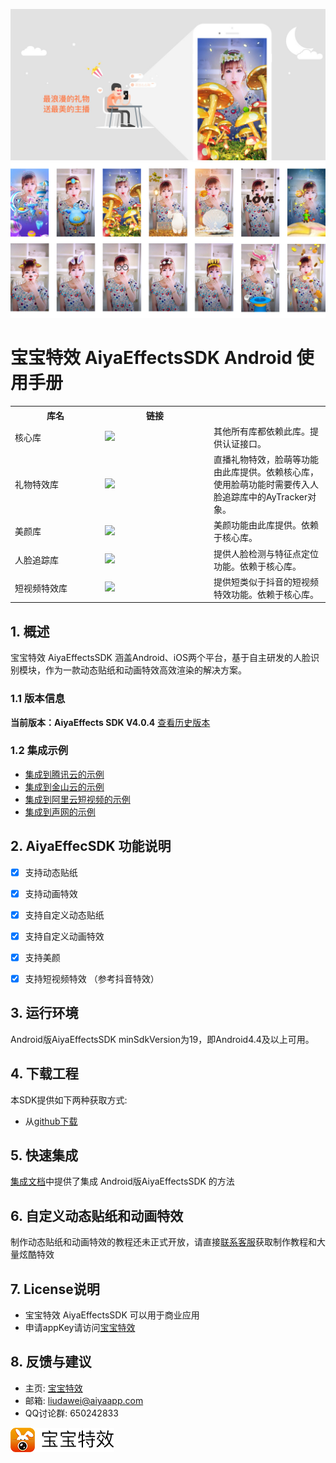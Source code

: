 <a href="http://www.lansear.cn/product/bbtx"><img src="doc/summarize1.jpg" border="0" alt="宝宝特效" /></a>
<a href="http://www.lansear.cn/product/bbtx"><img src="doc/summarize2.jpg" border="0" alt="宝宝特效" /></a>

# 宝宝特效 AiyaEffectsSDK Android 使用手册 

<table align="center" >
<tr>
<th width="130">库名</th><th width="160">链接</th><th></th>
</tr>
<tr><td>核心库</td><td><a href='https://bintray.com/aiyaapp/sdk/AyCore/_latestVersion'><img src='https://api.bintray.com/packages/aiyaapp/sdk/AyCore/images/download.svg'></a></td><td>其他所有库都依赖此库。提供认证接口。</td></tr>
<tr><td>礼物特效库</td><td><a href='https://bintray.com/aiyaapp/sdk/AyGift/_latestVersion'><img src='https://api.bintray.com/packages/aiyaapp/sdk/AyGift/images/download.svg'></a></td><td>直播礼物特效，脸萌等功能由此库提供。依赖核心库，使用脸萌功能时需要传入人脸追踪库中的AyTracker对象。</td></tr>
<tr><td>美颜库</td><td><a href='https://bintray.com/aiyaapp/sdk/AyBeauty/_latestVersion'><img src='https://api.bintray.com/packages/aiyaapp/sdk/AyBeauty/images/download.svg'></a></td><td>美颜功能由此库提供。依赖于核心库。</td></tr>
<tr><td>人脸追踪库</td><td><a href='https://bintray.com/aiyaapp/sdk/AyTrack/_latestVersion'><img src='https://api.bintray.com/packages/aiyaapp/sdk/AyTrack/images/download.svg'></a></td><td>提供人脸检测与特征点定位功能。依赖于核心库。</td></tr>
<tr><td>短视频特效库</td><td><a href='https://bintray.com/aiyaapp/sdk/AyShortVideo/_latestVersion'><img src='https://api.bintray.com/packages/aiyaapp/sdk/AyShortVideo/images/download.svg'></a></td><td>提供短类似于抖音的短视频特效功能。依赖于核心库。</td></tr>
</table>

## 1. 概述
宝宝特效 AiyaEffectsSDK 涵盖Android、iOS两个平台，基于自主研发的人脸识别模块，作为一款动态贴纸和动画特效高效渲染的解决方案。

### 1.1 版本信息

**当前版本：AiyaEffects SDK V4.0.4** [查看历史版本](https://github.com/aiyaapp/AiyaEffectsAndroid/wiki/%E5%8E%86%E5%8F%B2%E7%89%88%E6%9C%AC)


### 1.2 集成示例
* [集成到腾讯云的示例](https://github.com/aiyaapp/AiyaEffectsWithTengxunyunAndroid)
* [集成到金山云的示例](https://github.com/aiyaapp/AiyaEffectsWithKSVCAndroid)
* [集成到阿里云短视频的示例](https://github.com/ruanrongding/AiyaEffectsWithALiyunAndroid)
* [集成到声网的示例](https://github.com/aiyaapp/AiyaEffectsWithAgoraAndroid)

## 2. AiyaEffecSDK 功能说明

- [x] 支持动态贴纸
- [x] 支持动画特效
- [x] 支持自定义动态贴纸
- [x] 支持自定义动画特效
- [x] 支持美颜
- [x] 支持短视频特效 （参考抖音特效）


## 3. 运行环境
Android版AiyaEffectsSDK minSdkVersion为19，即Android4.4及以上可用。

## 4. 下载工程
本SDK提供如下两种获取方式:

* 从[github下载](https://github.com/aiyaapp/AiyaEffectsAndroid)


## 5. 快速集成
[集成文档](https://github.com/aiyaapp/AiyaEffectsAndroid/wiki/%E9%9B%86%E6%88%90%E6%96%87%E6%A1%A3)中提供了集成 Android版AiyaEffectsSDK 的方法

## 6. 自定义动态贴纸和动画特效
制作动态贴纸和动画特效的教程还未正式开放，请直接[联系客服](http://www.lansear.cn/product/bbtx)获取制作教程和大量炫酷特效

## 7. License说明
* 宝宝特效 AiyaEffectsSDK 可以用于商业应用
* 申请appKey请访问[宝宝特效](http://www.lansear.cn/product/bbtx)

## 8. 反馈与建议
- 主页: [宝宝特效](http://www.lansear.cn/product/bbtx)
- 邮箱: <liudawei@aiyaapp.com>
- QQ讨论群: 650242833

<a href="http://www.lansear.cn/product/bbtx/"><img src="doc/logo.png" border="0" alt="宝宝特效" /></a>
